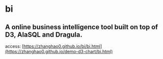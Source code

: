 # bi
## A online business intelligence tool built on top of D3, AlaSQL and Dragula.

access:
[https://zhanghao0.github.io/bi/bi.html](https://zhanghao0.github.io/demo-d3-chart/bi.html)

